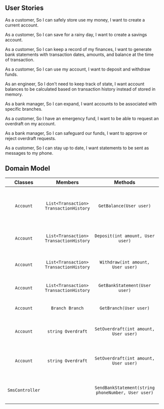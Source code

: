 ## User Stories

As a customer,
So I can safely store use my money,
I want to create a current account.

As a customer,
So I can save for a rainy day,
I want to create a savings account.

As a customer,
So I can keep a record of my finances,
I want to generate bank statements with transaction dates, amounts, and balance at the time of transaction.

As a customer,
So I can use my account,
I want to deposit and withdraw funds.

As an engineer,
So I don't need to keep track of state,
I want account balances to be calculated based on transaction history instead of stored in memory.

As a bank manager,
So I can expand,
I want accounts to be associated with specific branches.

As a customer,
So I have an emergency fund,
I want to be able to request an overdraft on my account.

As a bank manager,
So I can safeguard our funds,
I want to approve or reject overdraft requests.

As a customer,
So I can stay up to date,
I want statements to be sent as messages to my phone.

## Domain Model

| **Classes** | **Members** | **Methods** | **Scenario** | **Outputs** |
|:--:|:--:|:--:|:--:|:--:|
| `Account` | `List<Transaction> TransactionHistory` | `GetBalance(User user)` | Store and view balance in savings account | `int?` |
| `Account` | `List<Transaction> TransactionHistory` | `Deposit(int amount, User user)` | Deposit money in savings account | `true` |
| `Account` | `List<Transaction> TransactionHistory` | `Withdraw(int amount, User user)` | Withdraw money in savings account | `true` |
| `Account` | `List<Transaction> TransactionHistory` | `GetBankStatement(User user)` | Generate bank statement | `string` |
| `Account` | `Branch Branch` | `GetBranch(User user)` | Get branch of account | `Branch?` |
| `Account` | `string Overdraft` | `SetOverdraft(int amount, User user)` | Set overdraft as manager | `true` |
| `Account` | `string Overdraft` | `SetOverdraft(int amount, User user)` | Attempt to set overdraft as customer | `false` |
| `SmsController` |  | `SendBankStatement(string phoneNumber, User user)` | Get bank statement and send to phone | `false` |
